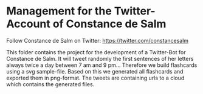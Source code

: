 # Management for the Twitter-Account of Constance de Salm #

Follow Constance de Salm on Twitter: https://twitter.com/constancesalm

This folder contains the project for the development of a Twitter-Bot for Constance de Salm. It will tweet randomly the first sentences of her letters always twice a day between 7 am and 9 pm... Therefore we build flashcards using a svg sample-file. Based on this we generated all flashcards and exported them in png-format. The tweets are containing urls to a cloud which contains the generated files.
